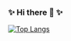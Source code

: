 ### ✨ Hi there 👋 ✨


[![Top Langs](https://github-readme-stats.vercel.app/api/top-langs/?username=1916eco&layout=compact&theme=vision-friendly-dark)](https://github.com/anuraghazra/github-readme-stats)


<!--
**1916eco/1916eco** is a ✨ _special_ ✨ repository because its `README.md` (this file) appears on your GitHub profile.

Here are some ideas to get you started:

- 🔭 I’m currently working on ...
- 🌱 I’m currently learning ...
- 👯 I’m looking to collaborate on ...
- 🤔 I’m looking for help with ...
- 💬 Ask me about ...
- 📫 How to reach me: ...
- 😄 Pronouns: ...
- ⚡ Fun fact: ...
-->
